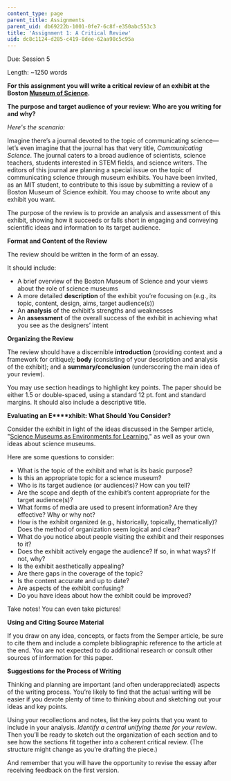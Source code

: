 ```yaml
---
content_type: page
parent_title: Assignments
parent_uid: db69222b-1001-0fe7-6c8f-e350abc553c3
title: 'Assignment 1: A Critical Review'
uid: dc8c1124-d285-c419-8dee-62aa98c5c95a
---
```


Due: Session 5

Length: ~1250 words

**For this assignment you will write a critical review of an exhibit at the Boston [Museum of Science](https://www.mos.org/).**

**The purpose and target audience of your review: Who are you writing for and why?**

_Here's the scenario:_

Imagine there’s a journal devoted to the topic of communicating science—let’s even imagine that the journal has that very title, _Communicating Science_. The journal caters to a broad audience of scientists, science teachers, students interested in STEM fields, and science writers. The editors of this journal are planning a special issue on the topic of communicating science through museum exhibits. You have been invited, as an MIT student, to contribute to this issue by submitting a review of a Boston Museum of Science exhibit. You may choose to write about any exhibit you want.

The purpose of the review is to provide an analysis and assessment of this exhibit, showing how it succeeds or falls short in engaging and conveying scientific ideas and information to its target audience.

**Format and Content of the Review**

The review should be written in the form of an essay.

It should include:

*   A brief overview of the Boston Museum of Science and your views about the role of science museums
*   A more detailed **description** of the exhibit you’re focusing on (e.g., its topic, content, design, aims, target audience(s))
*   An **analysis** of the exhibit’s strengths and weaknesses
*   An **assessment** of the overall success of the exhibit in achieving what you see as the designers’ intent

**Organizing the Review**

The review should have a discernible **introduction** (providing context and a framework for critique); **body** (consisting of your description and analysis of the exhibit); and a **summary/conclusion** (underscoring the main idea of your review).

You may use section headings to highlight key points. The paper should be either 1.5 or double-spaced, using a standard 12 pt. font and standard margins. It should also include a descriptive title.

**Evaluating an E****xhibit: What Should You Consider?**

Consider the exhibit in light of the ideas discussed in the Semper article, "[Science Museums as Environments for Learning](http://physicstoday.scitation.org/doi/abs/10.1063/1.881216)," as well as your own ideas about science museums.

Here are some questions to consider:

*   What is the topic of the exhibit and what is its basic purpose?
*   Is this an appropriate topic for a science museum?
*   Who is its target audience (or audiences)? How can you tell?
*   Are the scope and depth of the exhibit’s content appropriate for the target audience(s)?
*   What forms of media are used to present information? Are they effective? Why or why not?
*   How is the exhibit organized (e.g., historically, topically, thematically)? Does the method of organization seem logical and clear?
*   What do you notice about people visiting the exhibit and their responses to it?
*   Does the exhibit actively engage the audience? If so, in what ways? If not, why?
*   Is the exhibit aesthetically appealing?
*   Are there gaps in the coverage of the topic?
*   Is the content accurate and up to date?
*   Are aspects of the exhibit confusing?
*   Do you have ideas about how the exhibit could be improved?

Take notes! You can even take pictures!

**Using and Citing Source Material**

If you draw on any idea, concepts, or facts from the Semper article, be sure to cite them and include a complete bibliographic reference to the article at the end. You are not expected to do additional research or consult other sources of information for this paper.

**Suggestions for the Process of Writing**

Thinking and planning are important (and often underappreciated) aspects of the writing process. You’re likely to find that the actual writing will be easier if you devote plenty of time to thinking about and sketching out your ideas and key points.

Using your recollections and notes, list the key points that you want to include in your analysis. _Identify a central unifying theme for your review_. Then you’ll be ready to sketch out the organization of each section and to see how the sections fit together into a coherent critical review. (The structure might change as you’re drafting the piece.)

And remember that you will have the opportunity to revise the essay after receiving feedback on the first version.